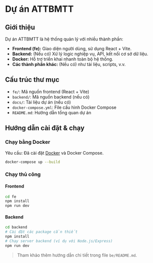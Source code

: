 # Dự án ATTBMTT

## Giới thiệu

Dự án ATTBMTT là hệ thống quản lý với nhiều thành phần:
- **Frontend (fe):** Giao diện người dùng, sử dụng React + Vite.
- **Backend:** (Nếu có) Xử lý logic nghiệp vụ, API, kết nối cơ sở dữ liệu.
- **Docker:** Hỗ trợ triển khai nhanh toàn bộ hệ thống.
- **Các thành phần khác:** (Nếu có) như tài liệu, scripts, v.v.

## Cấu trúc thư mục

- `fe/`: Mã nguồn frontend (React + Vite)
- `backend/`: Mã nguồn backend (nếu có)
- `docs/`: Tài liệu dự án (nếu có)
- `docker-compose.yml`: File cấu hình Docker Compose
- `README.md`: Hướng dẫn tổng quan dự án

## Hướng dẫn cài đặt & chạy

### Chạy bằng Docker

Yêu cầu: Đã cài đặt [Docker](https://www.docker.com/) và Docker Compose.

```bash
docker-compose up --build
```

### Chạy thủ công

#### Frontend

```bash
cd fe
npm install
npm run dev
```

#### Backend

```bash
cd backend
# Cài đặt các package cần thiết
npm install
# Chạy server backend (ví dụ với Node.js/Express)
npm run dev
```
> Tham khảo thêm hướng dẫn chi tiết trong file `be/README.md`.


